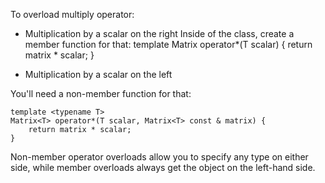 To overload multiply operator:


- Multiplication by a scalar on the right 
Inside of the class, create a member function for that:
    template <typename T>
    Matrix<T> operator*(T scalar) {
        return matrix * scalar;
    }


- Multiplication by a scalar on the left 

You'll need a non-member function for that:

    template <typename T>
    Matrix<T> operator*(T scalar, Matrix<T> const & matrix) {
        return matrix * scalar;
    }
Non-member operator overloads allow you to specify any type on either side, while member overloads always get the object on the left-hand side.
